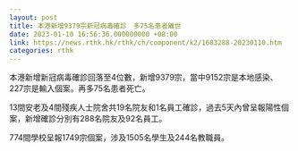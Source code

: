 ```yaml
---
layout: post
title: 本港新增9379宗新冠病毒確診　多75名患者離世
date: 2023-01-10 16:56:36.000000000 +08:00
link: https://news.rthk.hk/rthk/ch/component/k2/1683288-20230110.htm
categories: rthk
---
```


本港新增新冠病毒確診回落至4位數，新增9379宗，當中9152宗是本地感染、227宗是輸入個案。再多75名患者死亡。

13間安老及4間殘疾人士院舍共19名院友和1名員工確診，過去5天內曾呈報陽性個案，新增確診分別有288名院友及92名員工。

774間學校呈報1749宗個案，涉及1505名學生及244名教職員。
